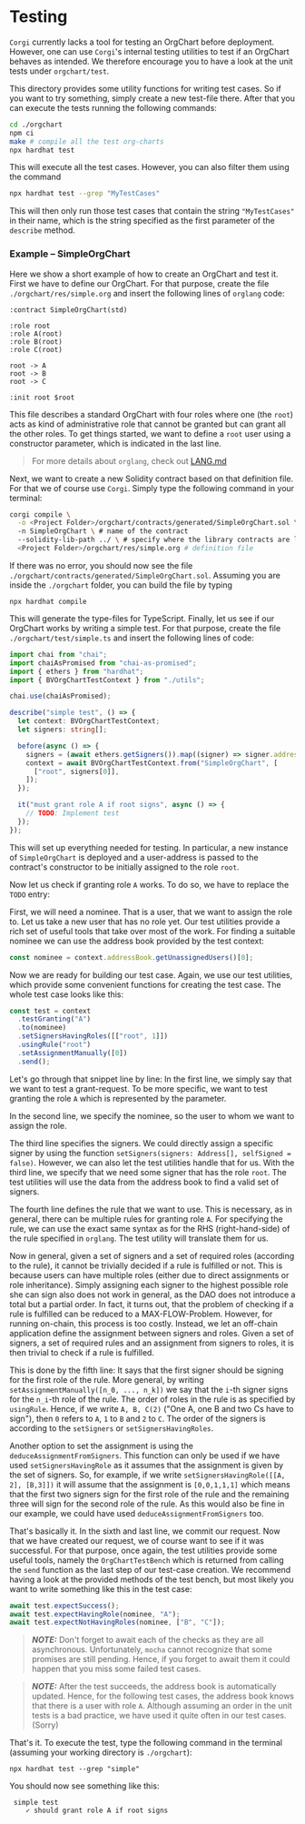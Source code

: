 # Testing

`Corgi` currently lacks a tool for testing an OrgChart before deployment. However, one
can use `Corgi`'s internal testing utilities to test if an OrgChart behaves as intended.
We therefore encourage you to have a look at the unit tests under `orgchart/test`.

This directory provides some utility functions for writing test cases.
So if you want to try something, simply create a new test-file there. After that you
can execute the tests running the following commands:

```sh
cd ./orgchart
npm ci
make # compile all the test org-charts
npx hardhat test
```

This will execute all the test cases. However, you can also filter them using the
command

```sh
npx hardhat test --grep "MyTestCases"
```

This will then only run those test cases that contain the string `"MyTestCases"` in their
name, which is the string specified as the first parameter of the `describe` method.

### Example – SimpleOrgChart

Here we show a short example of how to create an OrgChart and test it. First we have to define
our OrgChart. For that purpose, create the file `./orgchart/res/simple.org` and insert the
following lines of `orglang` code:

```
:contract SimpleOrgChart(std)

:role root
:role A(root)
:role B(root)
:role C(root)

root -> A
root -> B
root -> C

:init root $root
```

This file describes a standard OrgChart with four roles where one (the `root`) acts as kind of
administrative role that cannot be granted but can grant all the other roles.
To get things started, we want to define a `root` user using a constructor parameter, which is
indicated in the last line.

> For more details about `orglang`, check out [LANG.md](./docs/LANG.md)

Next, we want to create a new Solidity contract based on that definition file. For that we of
course use `Corgi`. Simply type the following command in your terminal:

```sh
corgi compile \
  -o <Project Folder>/orgchart/contracts/generated/SimpleOrgChart.sol \ # output file
  -n SimpleOrgChart \ # name of the contract
  --solidity-lib-path ../ \ # specify where the library contracts are located
  <Project Folder>/orgchart/res/simple.org # definition file
```

If there was no error, you should now see the file
`./orgchart/contracts/generated/SimpleOrgChart.sol`.
Assuming you are inside the `./orgchart` folder, you can build the file by typing

```
npx hardhat compile
```

This will generate the type-files for TypeScript. Finally, let us see if our OrgChart works
by writing a simple test. For that purpose, create the file `./orgchart/test/simple.ts` and
insert the following lines of code:

```typescript
import chai from "chai";
import chaiAsPromised from "chai-as-promised";
import { ethers } from "hardhat";
import { BVOrgChartTestContext } from "./utils";

chai.use(chaiAsPromised);

describe("simple test", () => {
  let context: BVOrgChartTestContext;
  let signers: string[];

  before(async () => {
    signers = (await ethers.getSigners()).map((signer) => signer.address);
    context = await BVOrgChartTestContext.from("SimpleOrgChart", [
      ["root", signers[0]],
    ]);
  });

  it("must grant role A if root signs", async () => {
    // TODO: Implement test
  });
});
```

This will set up everything needed for testing. In particular, a new instance of
`SimpleOrgChart` is deployed and a user-address is passed to the contract's
constructor to be initially assigned to the role `root`.

Now let us check if granting role `A` works. To do so, we have to replace the `TODO` entry:

First, we will need a nominee. That is a user, that we want to assign the role to. Let us
take a new user that has no role yet. Our test utilities provide a rich set of useful tools that
take over most of the work. For finding a suitable nominee we can use the address book provided
by the test context:

```typescript
const nominee = context.addressBook.getUnassignedUsers()[0];
```

Now we are ready for building our test case. Again, we use our test utilities, which provide
some convenient functions for creating the test case. The whole test case looks like this:

```typescript
const test = context
  .testGranting("A")
  .to(nominee)
  .setSignersHavingRoles([["root", 1]])
  .usingRule("root")
  .setAssignmentManually([0])
  .send();
```

Let's go through that snippet line by line: In the first line, we simply say that
we want to test a grant-request. To be more specific, we want to test granting the role
`A` which is represented by the parameter.

In the second line, we specify the nominee, so the user to whom we want to assign the
role.

The third line specifies the signers. We could directly assign a specific signer by using the
function `setSigners(signers: Address[], selfSigned = false)`. However, we can also let the
test utilities handle that for us. With the third line, we specify that we need some signer that
has the role `root`. The test utilities will use the data from the address book to find a valid
set of signers.

The fourth line defines the rule that we want to use. This is necessary, as in general, there can be
multiple rules for granting role `A`. For specifying the rule, we can use the exact same syntax as for
the RHS (right-hand-side) of the rule specified in `orglang`. The test utility will translate them for us.

Now in general, given a set of signers and a set of required roles (according to the rule), it cannot be trivially
decided if a rule is fulfilled or not. This is because users can have multiple roles (either due to direct assignments
or role inheritance). Simply assigning each signer to the highest possible role she can sign also does not work in general,
as the DAO does not introduce a total but a partial order. In fact, it turns out, that the problem of checking if a rule
is fulfilled can be reduced to a MAX-FLOW-Problem. However, for running on-chain, this process is too costly. Instead,
we let an off-chain application define the assignment between signers and roles. Given a set of signers, a set of required rules
and an assignment from signers to roles, it is then trivial to check if a rule is fulfilled.

This is done by the fifth line: It says that the first signer should be signing for the first role of the rule.
More general, by writing `setAssignmentManually([n_0, ..., n_k])` we say that the `i`-th signer signs for the `n_i`-th role
of the rule. The order of roles in the rule is as specified by `usingRule`. Hence, if we write `A, B, C(2)` ("One A, one B and two Cs have to sign"),
then `0` refers to `A`, `1` to `B` and `2` to `C`. The order of the signers is according to the `setSigners` or `setSignersHavingRoles`.

Another option to set the assignment is using the `deduceAssignmentFromSigners`. This function can only be used if we have used
`setSignersHavingRole` as it assumes that the assignment is given by the set of signers. So, for example, if we write `setSignersHavingRole([[A, 2], [B,3]])`
it will assume that the assignment is `[0,0,1,1,1]` which means that the first two signers sign for the first role of the rule and the
remaining three will sign for the second role of the rule. As this would also be fine in our example, we could have used `deduceAssignmentFromSigners` too.

That's basically it. In the sixth and last line, we commit our request. Now that we have created
our request, we of course want to see if it was successful. For that purpose, once again, the
test utilities provide some useful tools, namely the `OrgChartTestBench` which is returned from calling
the `send` function as the last step of our test-case creation. We recommend having a look at the provided methods of
the test bench, but most likely you want to write something like this in the test case:

```typescript
await test.expectSuccess();
await test.expectHavingRole(nominee, "A");
await test.expectNotHavingRoles(nominee, ["B", "C"]);
```

> **_NOTE:_** Don't forget to await each of the checks as they
> are all asynchronous. Unfortunately, `mocha` cannot recognize
> that some promises are still pending. Hence, if you forget to await them
> it could happen that you miss some failed test cases.

> **_NOTE:_** After the test succeeds, the address book is automatically
> updated. Hence, for the following test cases, the address book knows that there
> is a user with role `A`. Although assuming an order in the unit tests is a bad practice,
> we have used it quite often in our test cases. (Sorry)

That's it. To execute the test, type the following command in the terminal (assuming your
working directory is `./orgchart`):

```
npx hardhat test --grep "simple"
```

You should now see something like this:

```
 simple test
    ✓ should grant role A if root signs
```
